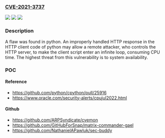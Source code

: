 ### [CVE-2021-3737](https://cve.mitre.org/cgi-bin/cvename.cgi?name=CVE-2021-3737)
![](https://img.shields.io/static/v1?label=Product&message=python&color=blue)
![](https://img.shields.io/static/v1?label=Version&message=n%2Fa&color=blue)
![](https://img.shields.io/static/v1?label=Vulnerability&message=CWE-835%20-%20Loop%20with%20Unreachable%20Exit%20Condition%20('Infinite%20Loop')%2C%20CWE-400%20-%20Uncontrolled%20Resource%20Consumption&color=brighgreen)

### Description

A flaw was found in python. An improperly handled HTTP response in the HTTP client code of python may allow a remote attacker, who controls the HTTP server, to make the client script enter an infinite loop, consuming CPU time. The highest threat from this vulnerability is to system availability.

### POC

#### Reference
- https://github.com/python/cpython/pull/25916
- https://www.oracle.com/security-alerts/cpujul2022.html

#### Github
- https://github.com/ARPSyndicate/cvemon
- https://github.com/GitHubForSnap/matrix-commander-gael
- https://github.com/NathanielAPawluk/sec-buddy

